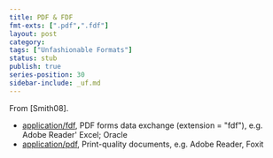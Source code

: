 ```yaml
---
title: PDF & FDF
fmt-exts: [".pdf",".fdf"]
layout: post
category:
tags: ["Unfashionable Formats"]
status: stub
publish: true
series-position: 30
sidebar-include: _uf.md
---
```


From [Smith08].

 * [application/fdf](mimeExamples/travel.fdf), PDF forms data exchange (extension = "fdf"), e.g. Adobe Reader' Excel; Oracle
 * [application/pdf](mimeExamples/travel.pdf), Print-quality documents, e.g. Adobe Reader, Foxit

